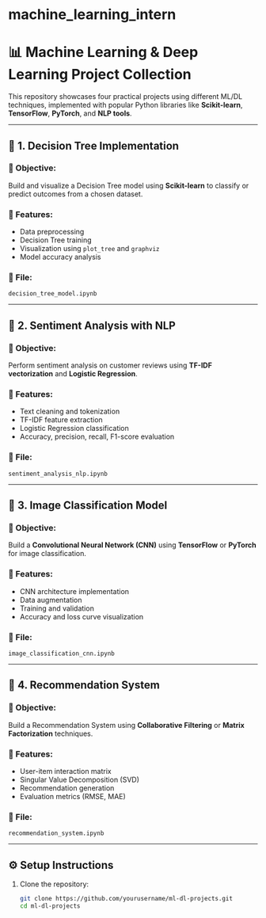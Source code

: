 # machine_learning_intern
# 📊 Machine Learning & Deep Learning Project Collection

This repository showcases four practical projects using different ML/DL techniques, implemented with popular Python libraries like **Scikit-learn**, **TensorFlow**, **PyTorch**, and **NLP tools**.

---

## 🔷 1. Decision Tree Implementation

### 📌 Objective:
Build and visualize a Decision Tree model using **Scikit-learn** to classify or predict outcomes from a chosen dataset.

### 🚀 Features:
- Data preprocessing
- Decision Tree training
- Visualization using `plot_tree` and `graphviz`
- Model accuracy analysis

### 📂 File:
`decision_tree_model.ipynb`

---

## 🔷 2. Sentiment Analysis with NLP

### 📌 Objective:
Perform sentiment analysis on customer reviews using **TF-IDF vectorization** and **Logistic Regression**.

### 🚀 Features:
- Text cleaning and tokenization
- TF-IDF feature extraction
- Logistic Regression classification
- Accuracy, precision, recall, F1-score evaluation

### 📂 File:
`sentiment_analysis_nlp.ipynb`

---

## 🔷 3. Image Classification Model

### 📌 Objective:
Build a **Convolutional Neural Network (CNN)** using **TensorFlow** or **PyTorch** for image classification.

### 🚀 Features:
- CNN architecture implementation
- Data augmentation
- Training and validation
- Accuracy and loss curve visualization

### 📂 File:
`image_classification_cnn.ipynb`

---

## 🔷 4. Recommendation System

### 📌 Objective:
Build a Recommendation System using **Collaborative Filtering** or **Matrix Factorization** techniques.

### 🚀 Features:
- User-item interaction matrix
- Singular Value Decomposition (SVD)
- Recommendation generation
- Evaluation metrics (RMSE, MAE)

### 📂 File:
`recommendation_system.ipynb`

---

## ⚙️ Setup Instructions

1. Clone the repository:
   ```bash
   git clone https://github.com/yourusername/ml-dl-projects.git
   cd ml-dl-projects

